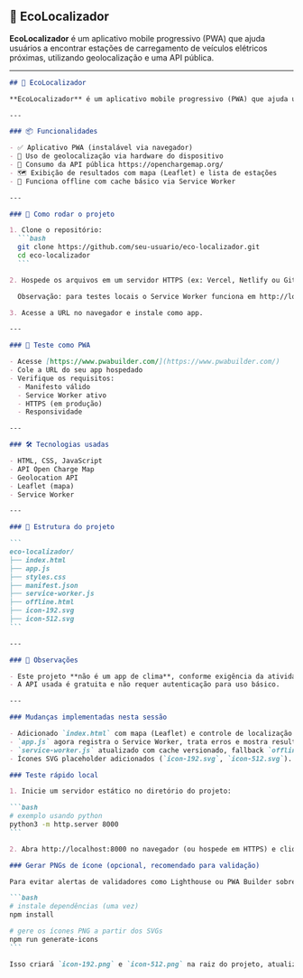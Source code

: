 ## 🌱 EcoLocalizador

**EcoLocalizador** é um aplicativo mobile progressivo (PWA) que ajuda usuários a encontrar estações de carregamento de veículos elétricos próximas, utilizando geolocalização e uma API pública.

---
````markdown
## 🌱 EcoLocalizador

**EcoLocalizador** é um aplicativo mobile progressivo (PWA) que ajuda usuários a encontrar estações de carregamento de veículos elétricos próximas, utilizando geolocalização e a API pública Open Charge Map.

---

### 📦 Funcionalidades

- ✅ Aplicativo PWA (instalável via navegador)
- 📍 Uso de geolocalização via hardware do dispositivo
- 🔌 Consumo da API pública https://openchargemap.org/
- 🗺️ Exibição de resultados com mapa (Leaflet) e lista de estações
- 📶 Funciona offline com cache básico via Service Worker

---

### 🚀 Como rodar o projeto

1. Clone o repositório:
  ```bash
  git clone https://github.com/seu-usuario/eco-localizador.git
  cd eco-localizador
  ```

2. Hospede os arquivos em um servidor HTTPS (ex: Vercel, Netlify ou GitHub Pages).

  Observação: para testes locais o Service Worker funciona em http://localhost:8000 sem HTTPS.

3. Acesse a URL no navegador e instale como app.

---

### 🧪 Teste como PWA

- Acesse [https://www.pwabuilder.com/](https://www.pwabuilder.com/)
- Cole a URL do seu app hospedado
- Verifique os requisitos:
  - Manifesto válido
  - Service Worker ativo
  - HTTPS (em produção)
  - Responsividade

---

### 🛠️ Tecnologias usadas

- HTML, CSS, JavaScript
- API Open Charge Map
- Geolocation API
- Leaflet (mapa)
- Service Worker

---

### 📁 Estrutura do projeto

```
eco-localizador/
├── index.html
├── app.js
├── styles.css
├── manifest.json
├── service-worker.js
├── offline.html
├── icon-192.svg
├── icon-512.svg
```

---

### 📌 Observações

- Este projeto **não é um app de clima**, conforme exigência da atividade.
- A API usada é gratuita e não requer autenticação para uso básico.

---

### Mudanças implementadas nesta sessão

- Adicionado `index.html` com mapa (Leaflet) e controle de localização.
- `app.js` agora registra o Service Worker, trata erros e mostra resultados no mapa.
- `service-worker.js` atualizado com cache versionado, fallback `offline.html` e estratégia network-first para a API.
- Ícones SVG placeholder adicionados (`icon-192.svg`, `icon-512.svg`).

### Teste rápido local

1. Inicie um servidor estático no diretório do projeto:

```bash
# exemplo usando python
python3 -m http.server 8000
```

2. Abra http://localhost:8000 no navegador (ou hospede em HTTPS) e clique em "Buscar minha localização". Verifique permissões de geolocalização.

### Gerar PNGs de ícone (opcional, recomendado para validação)

Para evitar alertas de validadores como Lighthouse ou PWA Builder sobre ícones, gere os PNGs a partir dos SVGs fornecidos usando o script incluido:

```bash
# instale dependências (uma vez)
npm install

# gere os ícones PNG a partir dos SVGs
npm run generate-icons
```

Isso criará `icon-192.png` e `icon-512.png` na raiz do projeto, atualizando o `manifest.json` para usar PNGs como primeira opção.

````

